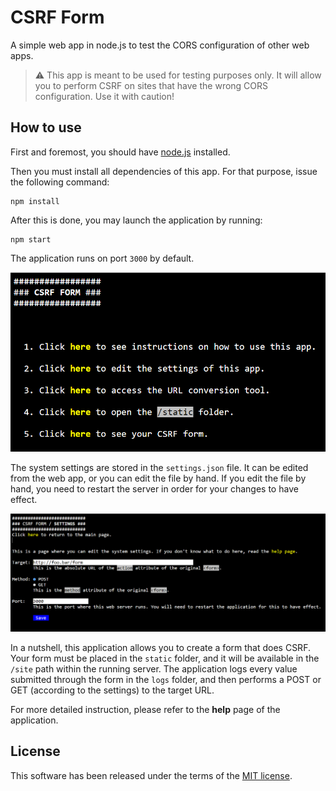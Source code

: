 # CSRF Form

A simple web app in node.js to test the CORS configuration of other web apps.

> ⚠️ This app is meant to be used for testing purposes only. It will allow you to perform CSRF on sites that have the wrong CORS configuration. Use it with caution!

## How to use

First and foremost, you should have [node.js](https://nodejs.org/en) installed.

Then you must install all dependencies of this app. For that purpose, issue the following command:

```
npm install
```

After this is done, you may launch the application by running:

```
npm start
```

The application runs on port `3000` by default.

![The initial screen of the application](001_initial.png)

The system settings are stored in the `settings.json` file. It can be edited from the web app, or you can edit the file by hand. If you edit the file by hand, you need to restart the server in order for your changes to have effect.

![The settings screen of the application](002_settings.png)

In a nutshell, this application allows you to create a form that does CSRF. Your form must be placed in the `static` folder, and it will be available in the `/site` path within the running server. The application logs every value submitted through the form in the `logs` folder, and then performs a POST or GET (according to the settings) to the target URL.

For more detailed instruction, please refer to the **help** page of the application.

## License

This software has been released under the terms of the [MIT license](LICENSE.md).
